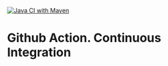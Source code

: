 [![Java CI with Maven](https://github.com/ievgeniialeleka/GitAction/actions/workflows/maven.yml/badge.svg)](https://github.com/ievgeniialeleka/GitAction/actions/workflows/maven.yml)
# Github Action. Continuous Integration
